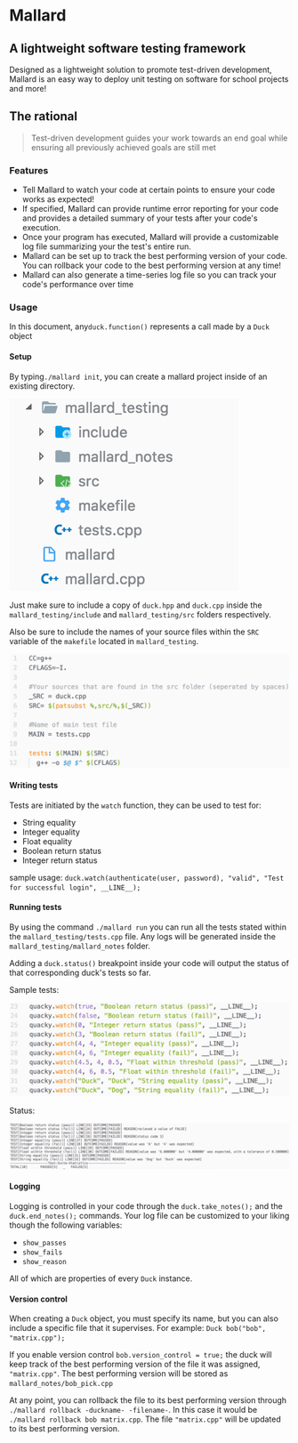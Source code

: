 # Mallard

## A lightweight software testing framework

Designed as a lightweight solution to promote test-driven development, Mallard is an easy way to deploy unit testing on software for school projects and more!

## The rational

> Test-driven development guides your work towards an end goal while ensuring all previously achieved goals are still met

### Features

* Tell Mallard to watch your code at certain points to ensure your code works as expected!
* If specified, Mallard can provide runtime error reporting for your code and provides a detailed summary of your tests after your code's execution.
* Once your program has executed, Mallard will provide a customizable log file summarizing your the test's entire run.
* Mallard can be set up to track the best performing version of your code. You can rollback your code to the best performing version at any time!
* Mallard can also generate a time-series log file so you can track your code's performance over time

### Usage

In this document, any`duck.function()` represents a call made by a `Duck` object

#### Setup

By typing`./mallard init`, you can create a mallard project inside of an existing directory.

![Missing: Image of mallard project structure](docs/images/structure.png)

Just make sure to include a copy of `duck.hpp` and `duck.cpp` inside the `mallard_testing/include` and `mallard_testing/src` folders respectively.

Also be sure to include the names of your source files within the `SRC` variable of the `makefile` located in `mallard_testing`.

![Missing: Image of mallard makefile](docs/images/makefile.png)

#### Writing tests

Tests are initiated by the `watch` function, they can be used to test for:

* String equality
* Integer equality
* Float equality
* Boolean return status
* Integer return status

sample usage: `duck.watch(authenticate(user, password), "valid", "Test for successful login", __LINE__);`

#### Running tests

By using the command `./mallard run` you can run all the tests stated within the `mallard_testing/tests.cpp` file. Any logs will be generated inside the `mallard_testing/mallard_notes` folder.

Adding a `duck.status()` breakpoint inside your code will output the status of that corresponding duck's tests so far.

Sample tests:

![Missing: Image of mallard status log](docs/images/tests.png)

Status:

![Missing: Image of mallard status log](docs/images/status.png)

#### Logging

Logging is controlled in your code through the `duck.take_notes();` and the `duck.end_notes();` commands. Your log file can be customized to your liking though the following variables:

* `show_passes`
* `show_fails`
* `show_reason`

All of which are properties of every `Duck` instance.

#### Version control

When creating a `Duck` object, you must specify its name, but you can also include a specific file that it supervises. For example: `Duck bob("bob", "matrix.cpp");`

If you enable version control `bob.version_control = true;` the duck will keep track of the best performing version of the file it was assigned, `"matrix.cpp"`. The best performing version will be stored as `mallard_notes/bob_pick.cpp`

At any point, you can rollback the file to its best performing version through `./mallard rollback -duckname- -filename-`. In this case it would be `./mallard rollback bob matrix.cpp`. The file `"matrix.cpp"` will be updated to its best performing version.